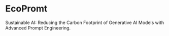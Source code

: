 # EcoPromt
Sustainable AI: Reducing the Carbon Footprint of Generative AI Models with Advanced Prompt Engineering.
